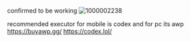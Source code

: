 confirmed to be working
![1000002238](https://github.com/user-attachments/assets/c050443b-ddc1-4cb9-8875-0676fc404ec9)

recommended executor for mobile is codex and for pc its awp
https://buyawp.gg/
https://codex.lol/
